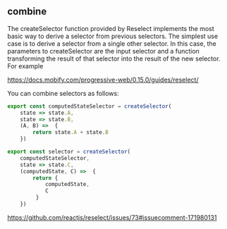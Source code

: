 ## combine

The createSelector function provided by Reselect implements the most basic way to derive a selector from previous selectors. The simplest use case is to derive a selector from a single other selector. In this case, the parameters to createSelector are the input selector and a function transforming the result of that selector into the result of the new selector. For example

https://docs.mobify.com/progressive-web/0.15.0/guides/reselect/

You can combine selectors as follows:

```javascript
export const computedStateSelector = createSelector(
    state => state.A,
    state => state.B,
    (A, B) =>  {
        return state.A + state.B
    })

export const selector = createSelector(
    computedStateSelector,
    state => state.C,
    (computedState, C) =>  {
        return {
            computedState,
            C
         }
    })
```

https://github.com/reactjs/reselect/issues/73#issuecomment-171980131